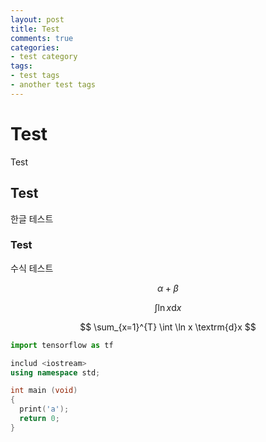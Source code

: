 ```yaml
---
layout: post
title: Test
comments: true
categories:
- test category
tags:
- test tags
- another test tags
---
```


# Test
Test

## Test
한글 테스트

### Test
수식 테스트

$$ \alpha + \beta $$

$$ \int \ln x \textrm{d}x $$

$$ \sum_{x=1}^{T} \int \ln x \textrm{d}x $$


```python
import tensorflow as tf
```

```c++
includ <iostream>
using namespace std;

int main (void)
{
  print('a');
  return 0;
}
```

